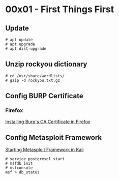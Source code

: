 # 00x01 - First Things First

## Update

```
# apt update
# apt upgrade
# apt dist-upgrade
```

## Unzip rockyou dictionary

```
# cd /usr/share/wordlists/
# gzip -d rockyou.txt.gz
```

## Config BURP Certificate

### Firefox

[Installing Burp's CA Certificate in Firefox](https://support.portswigger.net/customer/portal/articles/1783087-Installing_Installing%20CA%20Certificate%20-%20FF.html)

## Config Metasploit Framework

[Starting Metasploit Framework in Kali](https://docs.kali.org/general-use/starting-metasploit-framework-in-kali)

```
# service postgresql start
# msfdb init
# msfconsole
msf > db_status
```
